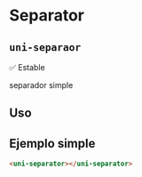 Separator
===================
`uni-separaor`
---
:white_check_mark: Estable

separador simple

## Uso

## Ejemplo simple

```html
<uni-separator></uni-separator>
```
